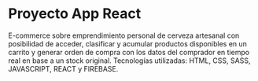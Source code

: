 # Proyecto App React
E-commerce sobre emprendimiento personal de cerveza artesanal con posibilidad de acceder, clasificar y acumular productos disponibles en un carrito y generar orden de compra con los datos del comprador en tiempo real en base a un stock original.
Tecnologías utilizadas: HTML, CSS, SASS, JAVASCRIPT, REACT y FIREBASE.
